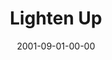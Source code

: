 ---
layout: message
category: message
series: "Counter-Cultural"
title: "Lighten Up"
date: 2001-09-01-00-00
message_id: 317
---